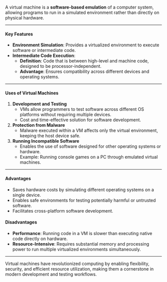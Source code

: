 A virtual machine is a **software-based emulation** of a computer system, allowing programs to run in a simulated environment rather than directly on physical hardware.

---
#### **Key Features**
- **Environment Simulation**: Provides a virtualized environment to execute software or intermediate code.
- **Intermediate Code Execution**:
    - **Definition**: Code that is between high-level and machine code, designed to be processor-independent.
    - **Advantage**: Ensures compatibility across different devices and operating systems.
---
#### **Uses of Virtual Machines**
1. **Development and Testing**
    - VMs allow programmers to test software across different OS platforms without requiring multiple devices.
    - Cost and time-effective solution for software development.
2. **Protection from Malware**
    - Malware executed within a VM affects only the virtual environment, keeping the host device safe.
3. **Running Incompatible Software**
    - Enables the use of software designed for other operating systems or hardware.
    - Example: Running console games on a PC through emulated virtual machines.
---
#### **Advantages**
- Saves hardware costs by simulating different operating systems on a single device.
- Enables safe environments for testing potentially harmful or untrusted software.
- Facilitates cross-platform software development.
#### **Disadvantages**
- **Performance**: Running code in a VM is slower than executing native code directly on hardware.
- **Resource-Intensive**: Requires substantial memory and processing power to run multiple virtualized environments simultaneously.
---
Virtual machines have revolutionized computing by enabling flexibility, security, and efficient resource utilization, making them a cornerstone in modern development and testing workflows.